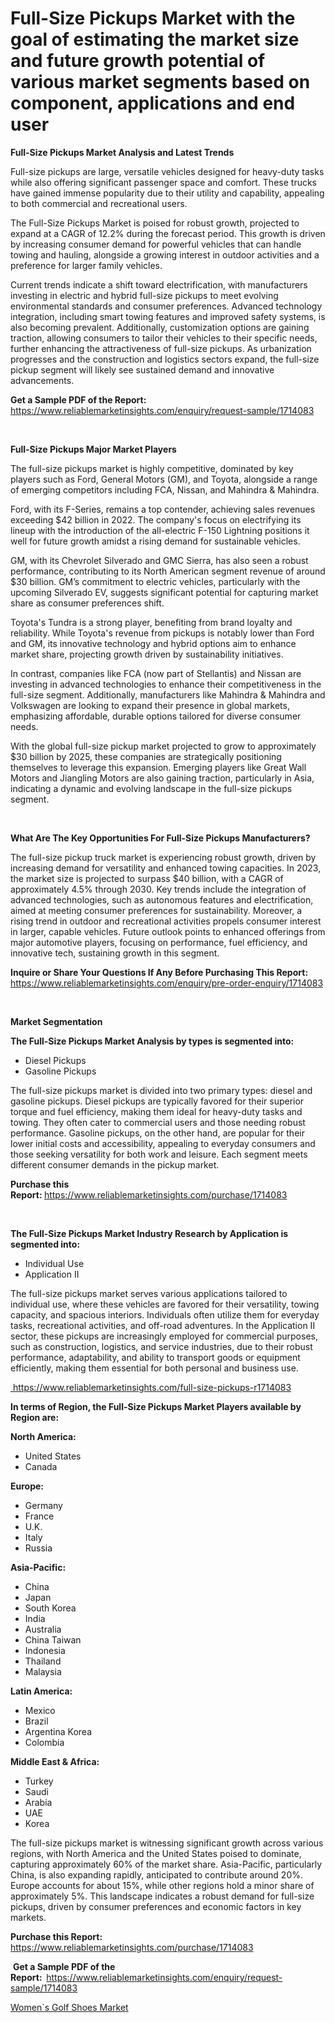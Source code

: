 <p><h1>Full-Size Pickups Market with the goal of estimating the market size and future growth potential of various market segments based on component, applications and end user</h1></p><p><strong>Full-Size Pickups Market Analysis and Latest Trends</strong></p>
<p><p>Full-size pickups are large, versatile vehicles designed for heavy-duty tasks while also offering significant passenger space and comfort. These trucks have gained immense popularity due to their utility and capability, appealing to both commercial and recreational users.</p><p>The Full-Size Pickups Market is poised for robust growth, projected to expand at a CAGR of 12.2% during the forecast period. This growth is driven by increasing consumer demand for powerful vehicles that can handle towing and hauling, alongside a growing interest in outdoor activities and a preference for larger family vehicles. </p><p>Current trends indicate a shift toward electrification, with manufacturers investing in electric and hybrid full-size pickups to meet evolving environmental standards and consumer preferences. Advanced technology integration, including smart towing features and improved safety systems, is also becoming prevalent. Additionally, customization options are gaining traction, allowing consumers to tailor their vehicles to their specific needs, further enhancing the attractiveness of full-size pickups. As urbanization progresses and the construction and logistics sectors expand, the full-size pickup segment will likely see sustained demand and innovative advancements.</p></p>
<p><strong>Get a Sample PDF of the Report:&nbsp;</strong> <a href="https://www.reliablemarketinsights.com/enquiry/request-sample/1714083?utm_campaign=3085&utm_medium=2&utm_source=Github&utm_content=ia&utm_term=28032025&utm_id=full-size-pickups">https://www.reliablemarketinsights.com/enquiry/request-sample/1714083</a></p>
<p>&nbsp;</p>
<p><strong>Full-Size Pickups Major Market Players</strong></p>
<p><p>The full-size pickups market is highly competitive, dominated by key players such as Ford, General Motors (GM), and Toyota, alongside a range of emerging competitors including FCA, Nissan, and Mahindra & Mahindra. </p><p>Ford, with its F-Series, remains a top contender, achieving sales revenues exceeding $42 billion in 2022. The company's focus on electrifying its lineup with the introduction of the all-electric F-150 Lightning positions it well for future growth amidst a rising demand for sustainable vehicles.</p><p>GM, with its Chevrolet Silverado and GMC Sierra, has also seen a robust performance, contributing to its North American segment revenue of around $30 billion. GM’s commitment to electric vehicles, particularly with the upcoming Silverado EV, suggests significant potential for capturing market share as consumer preferences shift.</p><p>Toyota's Tundra is a strong player, benefiting from brand loyalty and reliability. While Toyota's revenue from pickups is notably lower than Ford and GM, its innovative technology and hybrid options aim to enhance market share, projecting growth driven by sustainability initiatives.</p><p>In contrast, companies like FCA (now part of Stellantis) and Nissan are investing in advanced technologies to enhance their competitiveness in the full-size segment. Additionally, manufacturers like Mahindra & Mahindra and Volkswagen are looking to expand their presence in global markets, emphasizing affordable, durable options tailored for diverse consumer needs.</p><p>With the global full-size pickup market projected to grow to approximately $30 billion by 2025, these companies are strategically positioning themselves to leverage this expansion. Emerging players like Great Wall Motors and Jiangling Motors are also gaining traction, particularly in Asia, indicating a dynamic and evolving landscape in the full-size pickups segment.</p></p>
<p>&nbsp;</p>
<p><strong>What Are The Key Opportunities For Full-Size Pickups Manufacturers?</strong></p>
<p><p>The full-size pickup truck market is experiencing robust growth, driven by increasing demand for versatility and enhanced towing capacities. In 2023, the market size is projected to surpass $40 billion, with a CAGR of approximately 4.5% through 2030. Key trends include the integration of advanced technologies, such as autonomous features and electrification, aimed at meeting consumer preferences for sustainability. Moreover, a rising trend in outdoor and recreational activities propels consumer interest in larger, capable vehicles. Future outlook points to enhanced offerings from major automotive players, focusing on performance, fuel efficiency, and innovative tech, sustaining growth in this segment.</p></p>
<p><strong>Inquire or Share Your Questions If Any Before Purchasing This Report:</strong> <a href="https://www.reliablemarketinsights.com/enquiry/pre-order-enquiry/1714083?utm_campaign=3085&utm_medium=2&utm_source=Github&utm_content=ia&utm_term=28032025&utm_id=full-size-pickups">https://www.reliablemarketinsights.com/enquiry/pre-order-enquiry/1714083</a></p>
<p>&nbsp;</p>
<p><strong>Market Segmentation</strong></p>
<p><strong>The Full-Size Pickups Market Analysis by types is segmented into:</strong></p>
<p><ul><li>Diesel Pickups</li><li>Gasoline Pickups</li></ul></p>
<p><p>The full-size pickups market is divided into two primary types: diesel and gasoline pickups. Diesel pickups are typically favored for their superior torque and fuel efficiency, making them ideal for heavy-duty tasks and towing. They often cater to commercial users and those needing robust performance. Gasoline pickups, on the other hand, are popular for their lower initial costs and accessibility, appealing to everyday consumers and those seeking versatility for both work and leisure. Each segment meets different consumer demands in the pickup market.</p></p>
<p><strong>Purchase this Report:&nbsp;</strong><a href="https://www.reliablemarketinsights.com/purchase/1714083?utm_campaign=3085&utm_medium=2&utm_source=Github&utm_content=ia&utm_term=28032025&utm_id=full-size-pickups">https://www.reliablemarketinsights.com/purchase/1714083</a></p>
<p>&nbsp;</p>
<p><strong>The Full-Size Pickups Market Industry Research by Application is segmented into:</strong></p>
<p><ul><li>Individual Use</li><li>Application II</li></ul></p>
<p><p>The full-size pickups market serves various applications tailored to individual use, where these vehicles are favored for their versatility, towing capacity, and spacious interiors. Individuals often utilize them for everyday tasks, recreational activities, and off-road adventures. In the Application II sector, these pickups are increasingly employed for commercial purposes, such as construction, logistics, and service industries, due to their robust performance, adaptability, and ability to transport goods or equipment efficiently, making them essential for both personal and business use.</p></p>
<p><a href="https://www.reliablemarketinsights.com/full-size-pickups-r1714083?utm_campaign=3085&utm_medium=2&utm_source=Github&utm_content=ia&utm_term=28032025&utm_id=full-size-pickups">&nbsp;https://www.reliablemarketinsights.com/full-size-pickups-r1714083</a></p>
<p><strong>In terms of Region, the Full-Size Pickups Market Players available by Region are:</strong></p>
<p>
    <p> <strong> North America: </strong>
        <ul>
            <li>United States</li>
            <li>Canada</li>
        </ul>
        </p> 
    <p> <strong> Europe: </strong>
        <ul>
            <li>Germany</li>
            <li>France</li>
            <li>U.K.</li>
            <li>Italy</li>
            <li>Russia</li>
        </ul>
        </p> 
    <p> <strong> Asia-Pacific: </strong>
        <ul>
            <li>China</li>
            <li>Japan</li>
            <li>South Korea</li>
            <li>India</li>
            <li>Australia</li>
            <li>China Taiwan</li>
            <li>Indonesia</li>
            <li>Thailand</li>
            <li>Malaysia</li>
        </ul>
        </p> 
    <p> <strong> Latin America: </strong>
        <ul>
            <li>Mexico</li>
            <li>Brazil</li>
            <li>Argentina Korea</li>
            <li>Colombia</li>
        </ul>
        </p> 
    <p> <strong> Middle East & Africa: </strong>
        <ul>
            <li>Turkey</li>
            <li>Saudi</li>
            <li>Arabia</li>
            <li>UAE</li>
            <li>Korea</li>
        </ul>
    </p>
    </p>
<p><p>The full-size pickups market is witnessing significant growth across various regions, with North America and the United States poised to dominate, capturing approximately 60% of the market share. Asia-Pacific, particularly China, is also expanding rapidly, anticipated to contribute around 20%. Europe accounts for about 15%, while other regions hold a minor share of approximately 5%. This landscape indicates a robust demand for full-size pickups, driven by consumer preferences and economic factors in key markets.</p></p>
<p><strong>Purchase this Report: </strong><a href="https://www.reliablemarketinsights.com/purchase/1714083?utm_campaign=3085&utm_medium=2&utm_source=Github&utm_content=ia&utm_term=28032025&utm_id=full-size-pickups">https://www.reliablemarketinsights.com/purchase/1714083</a></p>
<p>&nbsp;<strong>Get a Sample PDF of the Report:&nbsp;&nbsp;</strong><a href="https://www.reliablemarketinsights.com/enquiry/request-sample/1714083?utm_campaign=3085&utm_medium=2&utm_source=Github&utm_content=ia&utm_term=28032025&utm_id=full-size-pickups">https://www.reliablemarketinsights.com/enquiry/request-sample/1714083</a></p>
<p><strong></strong></p>
<p><p><a href="https://github.com/kaloyhboosh/Market-Research-Report-List-1/blob/main/womens-golf-shoes-market.md?utm_campaign=3085&utm_medium=2&utm_source=Github&utm_content=ia&utm_term=28032025&utm_id=full-size-pickups">Women`s Golf Shoes Market</a></p></p>